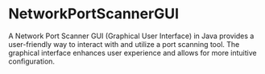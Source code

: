 # NetworkPortScannerGUI
A Network Port Scanner GUI (Graphical User Interface) in Java provides a user-friendly way to interact with and utilize a port scanning tool. The graphical interface enhances user experience and allows for more intuitive configuration.
